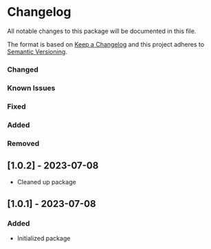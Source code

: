 # Changelog

All notable changes to this package will be documented in this file.

The format is based on [Keep a Changelog](http://keepachangelog.com/en/1.0.0/)
and this project adheres to [Semantic Versioning](http://semver.org/spec/v2.0.0.html).

### Changed

### Known Issues

### Fixed

### Added

### Removed

## [1.0.2] - 2023-07-08

- Cleaned up package

## [1.0.1] - 2023-07-08

### Added

- Initialized package
